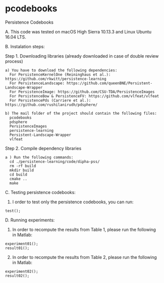 # pcodebooks
Persistence Codebooks

A. This code was tested on macOS High Sierra 10.13.3 and Linux Ubuntu 16.04 LTS.

B. Instalation steps:

  Step 1. Downloading libraries (already downloaded in case of double review process)

    a) You have to download the following dependencies:
      For PersistenceKernelOne (Reininghaus et al.): https://github.com/rkwitt/persistence-learning
      For PersistenceLandscape: https://github.com/queenBNE/Persistent-Landscape-Wrapper
      For PersistenceImage: https://github.com/CSU-TDA/PersistenceImages
      For PersistenceBow & PersistenceFV: https://github.com/vlfeat/vlfeat
      For PersistencePds (Carriere et al.): https://github.com/rushilanirudh/pdsphere/

    b) The mail folder of the project should contain the following files:
      pcodebooks
      pdsphere
      PersistenceImages
      persistence-learning
      Persistent-Landscape-Wrapper
      vlfeat

  Step 2. Compile dependency libraries

    a ) Run the following commands:
      cd ./persistence-learning/code/dipha-pss/
      rm -rf build
      mkdir build
      cd build
      cmake ..
      make

C. Testing persistence codebooks:

  1. I order to test only the persistence codebooks, you can run:

    test();

D. Running experiments:

  1. In order to recompute the results from Table 1, please run the following in Matlab:

    experiment01();
    result01();

  2. In order to recompute the results from Table 2, please run the following in Matlab:

    experiment02();
    result02();
